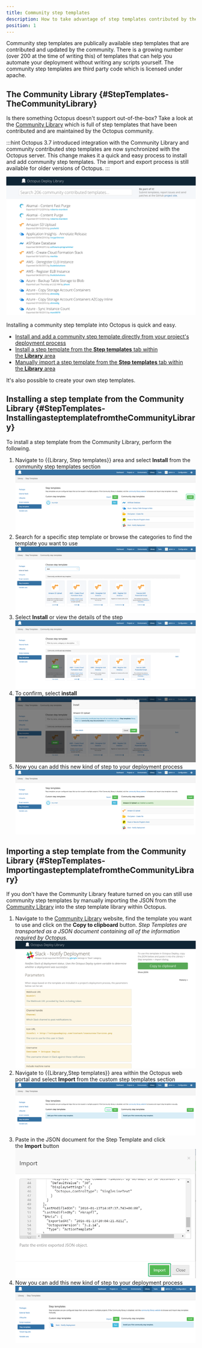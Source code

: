 ```yaml
---
title: Community step templates
description: How to take advantage of step templates contributed by the Octopus community
position: 1
---
```


Community step templates are publically available step templates that are contributed and updated by the community. There is a growing number (over 200 at the time of writing this) of templates that can help you automate your deployment without writing any scripts yourself. The community step templates are third party code which is licensed under apache.

## The Community Library {#StepTemplates-TheCommunityLibrary}

Is there something Octopus doesn't support out-of-the-box? Take a look at the [Community Library](https://library.octopusdeploy.com/) which is full of step templates that have been contributed and are maintained by the Octopus community.

:::hint
Octopus 3.7 introduced integration with the Community Library and community contributed step templates are now synchronized with the Octopus server. This change makes it a quick and easy process to install and add community step templates. The import and export process is still available for older versions of Octopus.
:::

![Community library](step-templates-community-library.png "width=500")

Installing a community step template into Octopus is quick and easy.

- [Install and add a community step template directly from your project's deployment process](/docs/deploying-applications/deployment-process/steps.md#Addingsteps-Addingacommunitycontributedsteptemplates)
- [Install a step template from the **Step templates** tab within the **Library** area](/docs/deploying-applications/step-templates/community-step-templates.md#StepTemplates-InstallingasteptemplatefromtheCommunityLibrary)
- [Manually import a step template from the **Step templates** tab within the **Library** area](/docs/deploying-applications/step-templates/community-step-templates.md#StepTemplates-ImportingasteptemplatefromtheCommunityLibrary)

It's also possible to create your own step templates.

## Installing a step template from the Community Library {#StepTemplates-InstallingasteptemplatefromtheCommunityLibrary}

To install a step template from the Community Library, perform the following.

1. Navigate to {{Library, Step templates}} area and select **Install** from the community step templates section  
    ![Install community step template](step-templates-install.png "width=500")
2. Search for a specific step template or browse the categories to find the template you want to use  
    ![Search for community step template](step-templates-search-community.png "width=500")
3. Select **Install** or view the details of the step  
    ![Install community step template](step-templates-install-community-template.png "width=500")
4. To confirm, select **install**  
    ![Confirm installation](step-templates-confirm-installation.png "width=500")
5. Now you can add this new kind of step to your deployment process  
    ![Step template installed](step-templates-community-template-installed.png "width=500")

## Importing a step template from the Community Library {#StepTemplates-ImportingasteptemplatefromtheCommunityLibrary}

If you don't have the Community Library feature turned on you can still use community step templates by manually importing the JSON from the [Community Library](http://library.octopusdeploy.com/) into the step template library within Octopus.

1. Navigate to the [Community Library](http://library.octopusdeploy.com/) website, find the template you want to use and click on the **Copy to clipboard** button. *Step Templates are transported as a JSON document containing all of the information required by Octopus.*   
   ![Import from community library](step-templates-import-from-community-library.png "width=500")
2. Navigate to {{Library,Step templates}} area within the Octopus web portal and select **Import** from the custom step templates section  
   ![Import step template](step-templates-import.png "width=500")
3. Paste in the JSON document for the Step Template and click the **Import** button  
   ![Content](step-templates-import-content.png "width=500")
4. Now you can add this new kind of step to your deployment process  
   ![Import confirmation](step-templates--step-template-import-confirmed.png "width=500")
